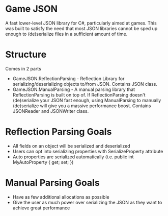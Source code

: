 # Game JSON
A fast lower-level JSON library for C#, particularly aimed at games. This was built to satisfy the need that most JSON libraries cannot be sped up enough to (de)serialize files in a sufficient amount of time. 

# Structure
Comes in 2 parts
* GameJSON.ReflectionParsing - Reflection Library for serializing/deserializing objects to/from JSON. Contains JSON class.
* GameJSON.ManualParsing - A manual parsing library that ReflectionParsing is built on top of. If ReflectionParsing doesn't (de)serialize your JSON fast enough, using ManualParsing to manually (de)serialize will give you a massive performance boost. Contains JSONReader and JSONWriter class.

# Reflection Parsing Goals
* All fields on an object will be serialized and deserialized 
* Users can opt into serializing properties with SerializeProperty attribute
* Auto properties are serialized automatically (i.e. public int MyAutoProperty { get; set; })

# Manual Parsing Goals
* Have as few additional allocations as possible
* Give the user as much power over serializing the JSON as they want to achieve great performance

